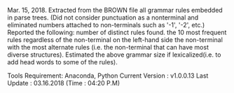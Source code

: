 Mar. 15, 2018.
Extracted from the BROWN file all grammar rules embedded in parse trees.
(Did not consider punctuation as a nonterminal and eliminated numbers attached to non-terminals such as '-1', '-2', etc.)
Reported the following:
	number of distinct rules found.
	the 10 most frequent rules regardless of the non-terminal on the left-hand side
	the non-terminal with the most alternate rules (i.e. the non-terminal that can have most diverse structures).
	Estimated the above grammar size if lexicalized(i.e. to add head words to some of the rules).

Tools Requirement: Anaconda, Python 
Current Version  : v1.0.0.13
Last Update      : 03.16.2018 (Time : 04:20 P.M)
